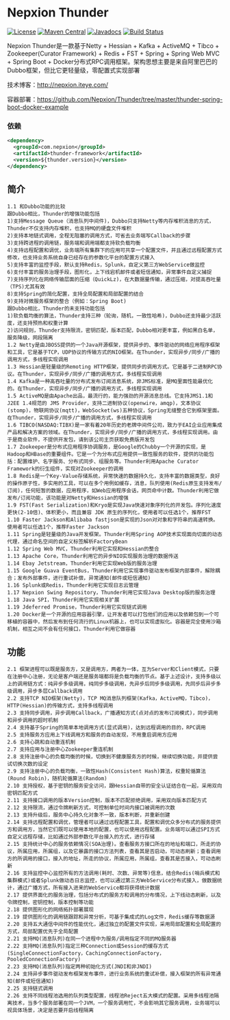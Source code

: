 # Nepxion Thunder
[![License](https://img.shields.io/badge/License-Apache%202.0-blue.svg?label=license)](https://github.com/Nepxion/Thunder/blob/master/LICENSE)
[![Maven Central](https://img.shields.io/maven-central/v/com.nepxion/thunder.svg?label=maven%20central)](http://search.maven.org/#search%7Cga%7C1%7Cg%3A%22com.nepxion%22%20AND%20thunder)
[![Javadocs](http://www.javadoc.io/badge/com.nepxion/thunder.svg)](http://www.javadoc.io/doc/com.nepxion/thunder)
[![Build Status](https://travis-ci.org/Nepxion/Thunder.svg?branch=master)](https://travis-ci.org/Nepxion/Thunder)

Nepxion Thunder是一款基于Netty + Hessian + Kafka + ActiveMQ + Tibco + Zookeeper(Curator Framework) + Redis + FST + Spring + Spring Web MVC + Spring Boot + Docker分布式RPC调用框架。架构思想主要是来自阿里巴巴的Dubbo框架，但比它更轻量级，零配置式实现部署

技术博客：http://nepxion.iteye.com/

容器部署：https://github.com/Nepxion/Thunder/tree/master/thunder-spring-boot-docker-example

### 依赖

```xml
<dependency>
  <groupId>com.nepxion</groupId>
  <artifactId>thunder-framework</artifactId>
  <version>${thunder.version}</version>
</dependency>
```

## 简介

    1.1 和Dubbo功能的比较
    跟Dubbo相比，Thunder的增强功能包括
    1)支持Message Queue（消息队列中间件)，Dubbo只支持Netty等内存堆积消息的方式，Thunder不仅支持内存堆积，也支持MQ的硬盘文件堆积
    2)支持本地链式调用，全程无阻塞的调用方式，可省去业务端写Callback的步骤
    3)支持跨进程的调用链，服务端和调用端都支持软负载均衡
    4)支持远程配置和调优，业务端所有集群下的应用可共享一个配置文件，并且通过远程配置方式修改，也支持业务系统自身已经存在的参数化平台的配置方式接入
    5)支持丰富的监控手段，默认支持Redis，Splunk，自定义第三方WebService做监控
    6)支付丰富的服务治理手段，图形化，上下线宕机邮件或者短信通知，异常事件自定义捕捉
    7)支持序列化在网络传输层面的压缩（QuickLz)，在大数据量传输，通过压缩，对提高吞吐量（TPS)尤其有效
    8)支持Spring的简化配置，支持全局配置和局部配置的结合
    9)支持对微服务框架的整合（例如：Spring Boot)
    跟Dubbo相比，Thunder的未支持功能包括
    1)软负载均衡的算法，Thunder支持三种（轮询，随机，一致性哈希)，Dubbo还支持最少活跃度，还支持预热和权重计算
    2)访问规则，Thunder支持限流，密钥匹配，版本匹配，Dubbo相对更丰富，例如黑白名单，服务降级，网段隔离
    1.2 Netty是由JBOSS提供的一个Java开源框架，提供异步的、事件驱动的网络应用程序框架和工具，它是基于TCP，UDP协议的传输方式的NIO框架。在Thunder，实现异步/同步/广播的调用方式，多线程实现调用
    1.3 Hessian是轻量级的Remoting HTTP框架，提供同步的调用方式。它是基于二进制RPC协议。在Thunder，实现异步/同步/广播的调用方式，多线程实现调用
    1.4 Kafka是一种高吞吐量的分布式发布订阅消息系统，非JMS标准，是MQ里面性能最优化的。在Thunder，实现异步/同步/广播的调用方式，多线程实现调用
    1.5 ActiveMQ是由Apache出品，最流行的，能力强劲的开源消息总线。它支持JMS1.1和J2EE 1.4规范的 JMS Provider，支持二进制协议(openwire，amqp)，文本协议(stomp)，物联网协议(mqtt)，WebSocket(ws)五种协议，Spring无缝整合它到框架里面。在Thunder，实现异步/同步/广播的调用方式，多线程实现调用
    1.6 TIBCO(NASDAQ:TIBX)是一家有着20年历史的老牌中间件公司，致力于EAI企业应用集成产品和解决方案的领域。在Thunder，实现异步/同步/广播的调用方式，多线程实现调用。由于是商业软件，不提供开发包，请到该公司主页获取免费版开发包
    1.7 Zookeeper是分布式应用程序协调服务，是Google的Chubby一个开源的实现，是Hadoop和HBase的重要组件。它是一个为分布式应用提供一致性服务的软件，提供的功能包括：配置维护、名字服务、分布式同步、组服务等。Thunder利用Apache Curator Framework的衍生组件，实现对Zookeeper的调用
    1.8 Redis是一个Key-Value存储系统，异常快速的数据持久化，支持丰富的数据类型，良好的操作原子性，多实用的工具，可以在多个用例如缓存，消息，队列使用(Redis原生支持发布/订阅)，任何短暂的数据，应用程序，如Web应用程序会话，网页命中计数。Thunder利用它做发布/订阅功能，该功能是对Netty和Hessian的增强
    1.9 FST(Fast Serialization)和Kryo是实现Java快速对象序列化的开发包。序列化速度更快(2-10倍)、体积更小，而且兼容 JDK 原生的序列化，使用者可以任选1个，推荐FST
    1.10 Faster Jackson和Alibaba fastjson是实现的Json对对象和字符串的高速转换。使用者可以任选1个，推荐Faster Jackson
    1.11 Spring是轻量级的Java开发框架。Thunder利用Spring AOP技术实现面向切面的动态代理，通过命名空间的自定义标签解析FactoryBean
    1.12 Spring Web MVC，Thunder利用它实现和Hessian的整合
    1.13 Apache Core，Thunder利用它的异步NIO实现服务治理的数据传送
    1.14 Ebay Jetstream，Thunder利用它实现Web版的服务治理
    1.15 Google Guava EventBus，Thunder利用它实现事件驱动发布框架内部事件，解除耦合；发布外部事件，进行重试补偿，异常通知(邮件或短信通知)
    1.16 Splunk或Redis，Thunder利用它实现日志云管理
    1.17 Nepxion Swing Repository，Thunder利用它实现Java Desktop版的服务治理
    1.18 Java SPI，Thunder利用它实现相关扩展
    1.19 Jdeferred Promise，Thunder利用它实现链式调用
    1.20 Docker是一个开源的应用容器引擎，让开发者可以打包他们的应用以及依赖包到一个可移植的容器中，然后发布到任何流行的Linux机器上，也可以实现虚拟化。容器是完全使用沙箱机制，相互之间不会有任何接口，Thunder利用它做容器

## 功能

    2.1 框架进程可以既是服务方，又是调用方，两者为一体，互为Server和Client模式，只要在注册中心注册，无论是客户端还是服务端都将是负载均衡的节点。基于上述设计，支持多级以上的调用链方式：纯异步多级调用，纯同步多级调用，先异步后同步多级调用，先同步后异步多级调用，异步多层Callback调用
    2.2 支持TCP NIO框架(Netty)，TCP MQ消息队列框架(Kafka，ActiveMQ，Tibco)，HTTP(Hessian)的传输方式，支持多线程调用
    2.3 支持同步调用，异步调用Callback，广播通知方式(点对点的发布订阅模式)，同步调用和异步调用的超时机制
    2.4 支持基于Spring的简单本地调用方式(显式调用)，达到远程调用的目的，RPC调用
    2.5 支持服务方应用上下线调用方和服务的自动发现，不用重启调用方应用
    2.6 支持心跳和自动重连机制
    2.7 支持应用与注册中心Zookeeper重连机制
    2.8 支持注册中心的负载均衡的时候，切换到不健康服务方的时候，继续切换功能，并提供尝试切换次数的设定
    2.9 支持注册中心的负载均衡，一致性Hash(Consistent Hash)算法，权重轮循算法(Round Robin)，随机轮循算法(Random)
    2.10 支持授权，基于密钥的服务安全访问，跟Hessian自带的安全认证结合在一起，采用双向密钥匹配方式
    2.11 支持接口调用的版本Version控制，版本不匹配拒绝调用，采用双向版本匹配方式
    2.12 支持限流，通过令牌刷新方式，可控制单位时间内接口被调用的次数
    2.13 支持升级后，服务中心持久化对象不一致，版本判断，并重新创建
    2.14 支持远程配置和调优，管理者可以通过远程配置工具，配置和调优众多分布式的服务提供方和调用方，当然它们既可以使用本地的配置，也可以使用远程配置。业务端可以通过SPI方式自定义远程存储，比如通过外部参数化平台接入的方式，进行存储
    2.15 支持统计中心的服务依赖情况(SOA治理)。查看服务方接口所在的地址和端口，所走的协议，所属应用，所属组，以及它暴露的接口方法列表，查看其是否启动，可动态刷新；查看调用方的所调用的接口，接入的地址，所走的协议，所属应用，所属组，查看其是否接入，可动态刷新
    2.16 支持监控中心监控所有的方法调用(耗时、次数、异常等)信息，结合Redis(哨兵模式和集群模式)或者Splunk做动态日志监控，也可以通过第三方WebService分布式接入，做数据统计，通过广播方式，所有接入进来的WebService都将获得统计数据
    2.17 提供界面化的服务治理，包括分布式的服务方和调用的分布情况，上下线动态刷新，以及令牌控制，密钥控制，版本控制等功能
    2.18 提供图形化的网络拓扑部署展现
    2.19 提供图形化的调用链跟踪和异常分析，可基于集成式的Log文件，Redis缓存等数据源
    2.20 支持五大通信中间件的性能优化，通过独立的配置文件实现，采用局部配置和全局配置的方式，局部配置优先于全局配置
    2.21 支持MQ(消息队列)在同一个进程中为服务/调用指定不同的MQ服务器
    2.22 支持MQ(消息队列)指定三种Connection或Session的缓存方式(SingleConnectionFactory，CachingConnectionFactory，PooledConnectionFactory)
    2.23 支持MQ(消息队列)指定两种初始化方式(JNDI和非JNDI)
    2.24 支持异步事件驱动发布框架发布事件，进行业务系统的重试补偿，接入框架的所有异常通知(邮件或短信通知)
    2.25 支持链式调用
    2.26 支持不同线程池选用的队列类型配置，线程池Reject五大模式的配置。采用多线程池隔离技术，当多个服务部署在同一个JVM，一个服务调用忙，不会影响其它服务调用，业务端可以视具体场景，决定是否要开启线程隔离
